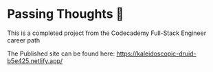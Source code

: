 # Passing Thoughts 💭

This is a completed project from the Codecademy Full-Stack Engineer career path

The Published site can be found here: https://kaleidoscopic-druid-b5e425.netlify.app/
